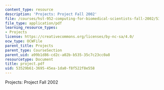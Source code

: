 ```yaml
---
content_type: resource
description: 'Projects: Project Fall 2002'
file: /courses/hst-952-computing-for-biomedical-scientists-fall-2002/53529b61369545ea1da0f8f522f8e558_project.pdf
file_type: application/pdf
learning_resource_types:
- Projects
license: https://creativecommons.org/licenses/by-nc-sa/4.0/
ocw_type: OCWFile
parent_title: Projects
parent_type: CourseSection
parent_uid: a99b1d86-cd2c-a02b-b535-35c7c23cc0a8
resourcetype: Document
title: project.pdf
uid: 53529b61-3695-45ea-1da0-f8f522f8e558
---
```

Projects: Project Fall 2002